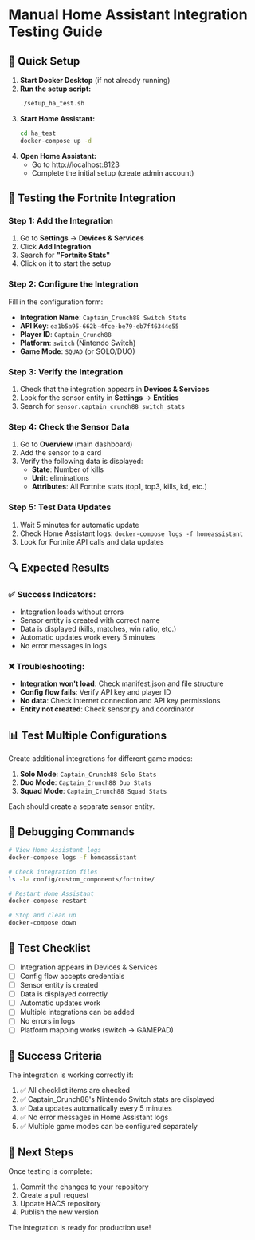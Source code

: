 # Manual Home Assistant Integration Testing Guide

## 🚀 Quick Setup

1. **Start Docker Desktop** (if not already running)
2. **Run the setup script:**
   ```bash
   ./setup_ha_test.sh
   ```
3. **Start Home Assistant:**
   ```bash
   cd ha_test
   docker-compose up -d
   ```
4. **Open Home Assistant:**
   - Go to http://localhost:8123
   - Complete the initial setup (create admin account)

## 🧪 Testing the Fortnite Integration

### Step 1: Add the Integration
1. Go to **Settings** → **Devices & Services**
2. Click **Add Integration**
3. Search for **"Fortnite Stats"**
4. Click on it to start the setup

### Step 2: Configure the Integration
Fill in the configuration form:

- **Integration Name**: `Captain_Crunch88 Switch Stats`
- **API Key**: `ea1b5a95-662b-4fce-be79-eb7f46344e55`
- **Player ID**: `Captain_Crunch88`
- **Platform**: `switch` (Nintendo Switch)
- **Game Mode**: `SQUAD` (or SOLO/DUO)

### Step 3: Verify the Integration
1. Check that the integration appears in **Devices & Services**
2. Look for the sensor entity in **Settings** → **Entities**
3. Search for `sensor.captain_crunch88_switch_stats`

### Step 4: Check the Sensor Data
1. Go to **Overview** (main dashboard)
2. Add the sensor to a card
3. Verify the following data is displayed:
   - **State**: Number of kills
   - **Unit**: eliminations
   - **Attributes**: All Fortnite stats (top1, top3, kills, kd, etc.)

### Step 5: Test Data Updates
1. Wait 5 minutes for automatic update
2. Check Home Assistant logs: `docker-compose logs -f homeassistant`
3. Look for Fortnite API calls and data updates

## 🔍 Expected Results

### ✅ Success Indicators:
- Integration loads without errors
- Sensor entity is created with correct name
- Data is displayed (kills, matches, win ratio, etc.)
- Automatic updates work every 5 minutes
- No error messages in logs

### ❌ Troubleshooting:
- **Integration won't load**: Check manifest.json and file structure
- **Config flow fails**: Verify API key and player ID
- **No data**: Check internet connection and API key permissions
- **Entity not created**: Check sensor.py and coordinator

## 📊 Test Multiple Configurations

Create additional integrations for different game modes:

1. **Solo Mode**: `Captain_Crunch88 Solo Stats`
2. **Duo Mode**: `Captain_Crunch88 Duo Stats`
3. **Squad Mode**: `Captain_Crunch88 Squad Stats`

Each should create a separate sensor entity.

## 🐛 Debugging Commands

```bash
# View Home Assistant logs
docker-compose logs -f homeassistant

# Check integration files
ls -la config/custom_components/fortnite/

# Restart Home Assistant
docker-compose restart

# Stop and clean up
docker-compose down
```

## 📝 Test Checklist

- [ ] Integration appears in Devices & Services
- [ ] Config flow accepts credentials
- [ ] Sensor entity is created
- [ ] Data is displayed correctly
- [ ] Automatic updates work
- [ ] Multiple integrations can be added
- [ ] No errors in logs
- [ ] Platform mapping works (switch → GAMEPAD)

## 🎯 Success Criteria

The integration is working correctly if:
1. ✅ All checklist items are checked
2. ✅ Captain_Crunch88's Nintendo Switch stats are displayed
3. ✅ Data updates automatically every 5 minutes
4. ✅ No error messages in Home Assistant logs
5. ✅ Multiple game modes can be configured separately

## 🚀 Next Steps

Once testing is complete:
1. Commit the changes to your repository
2. Create a pull request
3. Update HACS repository
4. Publish the new version

The integration is ready for production use!
